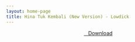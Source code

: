 ```yaml
---
layout: home-page
title: Hina Tuk Kembali (New Version) - Lowdick
---
```


<center>
<a href="https://drive.google.com/uc?authuser=0&id=1yaBrJygiuFMTssI3KdYZtREM3q7BBiCU&export=download" ><i class="fa fa-caret-down" aria-hidden="true"></i>&nbsp; &nbsp;Download</a>
</center>
